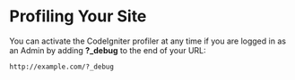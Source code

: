 # Profiling Your Site

You can activate the CodeIgniter profiler at any time if you are logged in as an Admin by adding **?_debug** to the end of your URL:

	http://example.com/?_debug